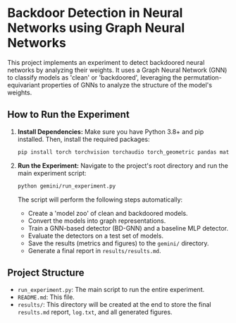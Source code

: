 
# Backdoor Detection in Neural Networks using Graph Neural Networks

This project implements an experiment to detect backdoored neural networks by analyzing their weights. It uses a Graph Neural Network (GNN) to classify models as 'clean' or 'backdoored', leveraging the permutation-equivariant properties of GNNs to analyze the structure of the model's weights.

## How to Run the Experiment

1.  **Install Dependencies:**
    Make sure you have Python 3.8+ and pip installed. Then, install the required packages:
    ```bash
    pip install torch torchvision torchaudio torch_geometric pandas matplotlib scikit-learn
    ```

2.  **Run the Experiment:**
    Navigate to the project's root directory and run the main experiment script:
    ```bash
    python gemini/run_experiment.py
    ```
    The script will perform the following steps automatically:
    - Create a 'model zoo' of clean and backdoored models.
    - Convert the models into graph representations.
    - Train a GNN-based detector (BD-GNN) and a baseline MLP detector.
    - Evaluate the detectors on a test set of models.
    - Save the results (metrics and figures) to the `gemini/` directory.
    - Generate a final report in `results/results.md`.

## Project Structure

- `run_experiment.py`: The main script to run the entire experiment.
- `README.md`: This file.
- `results/`: This directory will be created at the end to store the final `results.md` report, `log.txt`, and all generated figures.
